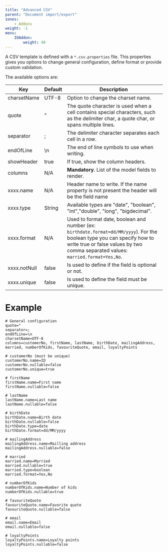 ```yaml
---
title: "Advanced CSV"
parent: "Document import/export"
zones:
    - Addons
weight: -1    
menu:
    IOAddon:
        weight: 40
---
```


A CSV template is defined with a `*.csv.properties` file. This properties gives you options to change general
configuration, define format or provide custom validation.<!--more-->
 
The available options are:

 <table class="table table-bordered">
 <thead>
 <tr>
 <th>Key</th>
 <th>Default</th>
 <th>Description</th>
 </tr>
 </thead>
 <tbody>
     <tr>
	     <td>charsetName</td>
	     <td>UTF-8</td>
	     <td>Option to change the charset name.</td>
     </tr>
     <tr>
	     <td>quote</td>
	     <td>"</td>
	     <td>The quote character is used when a cell contains special characters, such as the delimiter char, a quote char, or spans multiple lines.</td>
     </tr>
     <tr>
	     <td>separator</td>
	     <td>;</td>
	     <td>The delimiter character separates each cell in a row.</td>
     </tr>
     <tr>
	     <td>endOfLine</td>
	     <td>\n</td>
	     <td>The end of line symbols to use when writing.</td>
     </tr>
     <tr>
	     <td>showHeader</td>
	     <td>true</td>
	     <td>If true, show the column headers.</td>
     </tr>
     <tr>
	     <td>columns</td>
	     <td>N/A</td>
	     <td><b>Mandatory</b>. List of the model fields to render.</td>
     </tr>
     <tr>
	     <td>xxxx.name</td>
	     <td>N/A</td>
	     <td>Header name to write. If the name property is not present the header will be the field name</td>
     </tr>
     <tr>
	     <td>xxxx.type</td>
	     <td>String</td>
	     <td>Available types are "date", "boolean", "int","double", "long", "bigdecimal".</td>
     </tr>
     <tr>
	     <td>xxxx.format</td>
	     <td>N/A</td>
	     <td>Used to format date, boolean and number (ex: <code>birthdate.format=dd/MM/yyyy</code>). For the boolean type you can specify how to write true or false values by two comma separated values: <code>married.format=Yes,No</code>.</td>
     </tr>
     <tr>
	     <td>xxxx.notNull</td>
	     <td>false</td>
	     <td>Is used to define if the field is optional or not.</td>
     </tr>
     <tr>
	     <td>xxxx.unique</td>
	     <td>false</td>
	     <td>Is used to define the field must be unique.</td>
     </tr>

 </tbody>
 </table>

# Example
	
```properties
# General configuration
quote="
separator=;
endOfLine=\n
charsetName=UTF-8
columns=customerNo, firstName, lastName, birthDate, mailingAddress, married, numberOfKids, favouriteQuote, email, loyaltyPoints

# customerNo (must be unique)
customerNo.name=ID
customerNo.nullable=false
customerNo.unique=true

# firstName
firstName.name=First name
firstName.nullable=false

# lastName
lastName.name=Last name
lastName.nullable=false

# birthDate
birthDate.name=Birth date
birthDate.nullable=false
birthDate.type=date
birthDate.format=dd/MM/yyyy

# mailingAddress
mailingAddress.name=Mailling address
mailingAddress.nullable=false

# married
married.name=Married
married.nullable=true
married.type=boolean
married.format=Yes,No

# numberOfKids
numberOfKids.name=Number of kids
numberOfKids.nullable=true

# favouriteQuote
favouriteQuote.name=Favorite quote
favouriteQuote.nullable=false

# email
email.name=Email
email.nullable=false

# loyaltyPoints
loyaltyPoints.name=Loyalty points
loyaltyPoints.nullable=false
```
